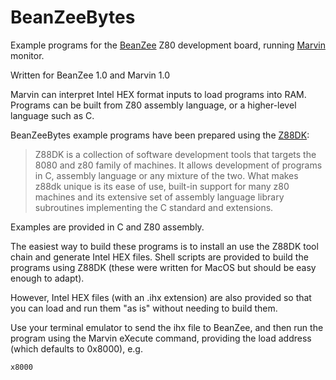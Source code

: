 # BeanZeeBytes
Example programs for the [BeanZee](https://github.com/PainfulDiodes/BeanZee) Z80 development board, running [Marvin](https://github.com/PainfulDiodes/marvin) monitor.

Written for BeanZee 1.0 and Marvin 1.0

Marvin can interpret Intel HEX format inputs to load programs into RAM. Programs can be built from Z80 assembly language, or a higher-level language such as C.

BeanZeeBytes example programs have been prepared using the [Z88DK](https://github.com/z88dk/z88dk):

> Z88DK is a collection of software development tools that targets the 8080 and z80 family of machines. It allows development of programs in C, assembly language or any mixture of the two. What makes z88dk unique is its ease of use, built-in support for many z80 machines and its extensive set of assembly language library subroutines implementing the C standard and extensions.

Examples are provided in C and Z80 assembly.

The easiest way to build these programs is to install an use the Z88DK tool chain and generate Intel HEX files. Shell scripts are provided to build the programs using Z88DK (these were written for MacOS but should be easy enough to adapt).

However, Intel HEX files (with an .ihx extension) are also provided so that you can load and run them "as is" without needing to build them.

Use your terminal emulator to send the ihx file to BeanZee, and then run the program using the Marvin eXecute command, providing the load address (which defaults to 0x8000), e.g. 

    x8000

